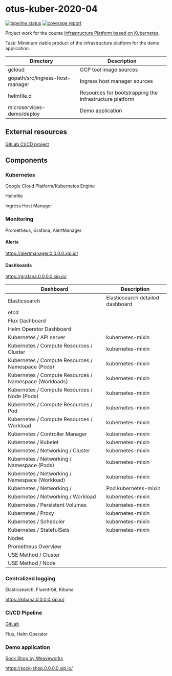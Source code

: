 # otus-kuber-2020-04

[![pipeline status](https://gitlab.com/kshuleshov/otus-kuber-2020-04/badges/master/pipeline.svg)](https://gitlab.com/kshuleshov/otus-kuber-2020-04/-/commits/master)
[![coverage report](https://gitlab.com/kshuleshov/otus-kuber-2020-04/badges/master/coverage.svg)](https://gitlab.com/kshuleshov/otus-kuber-2020-04/-/commits/master)

Project work for the course [Infrastructure Platform based on Kubernetes](https://otus.ru/learning/51674/).

Task: Minimum viable product of the infrastructure platform for the demo application.

| Directory | Description |
| --------- | ----------- |
| gcloud | GCP tool image sources |
| gopath/src/ingress-host-manager | Ingress host manager sources |
| helmfile.d | Resources for bootstrapping the infrastructure platform |
| microservices-demo/deploy | Demo application |

## External resources

[GitLab CI/CD project](https://gitlab.com/kshuleshov/otus-kuber-2020-04)

## Components
### Kubernetes

Google Cloud Platform/Kubernetes Engine

Helmfile

Ingress Host Manager

### Monitoring

Prometheus, Grafana, AlertManager

#### Alerts

https://alertmanager.0.0.0.0.xip.io/

#### Dashboards

https://grafana.0.0.0.0.xip.io/

| Dashboard | Description |
| --------- | --- |
| Elasticsearch | Elasticsearch detailed dashboard |
| etcd | |
| Flux Dashboard | |
| Helm Operator Dashboard | |
| Kubernetes / API server | kubernetes-mixin |
| Kubernetes / Compute Resources / Cluster | kubernetes-mixin |
| Kubernetes / Compute Resources / Namespace (Pods) | kubernetes-mixin |
| Kubernetes / Compute Resources / Namespace (Workloads) | kubernetes-mixin |
| Kubernetes / Compute Resources / Node (Pods) | kubernetes-mixin |
| Kubernetes / Compute Resources / Pod | kubernetes-mixin |
| Kubernetes / Compute Resources / Workload | kubernetes-mixin |
| Kubernetes / Controller Manager | kubernetes-mixin |
| Kubernetes / Kubelet | kubernetes-mixin |
| Kubernetes / Networking / Cluster | kubernetes-mixin |
| Kubernetes / Networking / Namespace (Pods) | kubernetes-mixin |
| Kubernetes / Networking / Namespace (Workload) | kubernetes-mixin |
| Kubernetes / Networking / | Pod kubernetes-mixin |
| Kubernetes / Networking / Workload | kubernetes-mixin |
| Kubernetes / Persistent Volumes | kubernetes-mixin |
| Kubernetes / Proxy | kubernetes-mixin |
| Kubernetes / Scheduler | kubernetes-mixin |
| Kubernetes / StatefulSets | kubernetes-mixin |
| Nodes | |
| Prometheus Overview | |
| USE Method / Cluster | |
| USE Method / Node | |

### Centralized logging

Elasticsearch, Fluent-bit, Kibana

https://kibana.0.0.0.0.xip.io/

### CI/CD Pipeline

[GitLab](https://gitlab.com/kshuleshov/otus-kuber-2020-04)

Flux, Helm Operator

### Demo application

[Sock Shop by Weaveworks](https://microservices-demo.github.io/)

https://sock-shop.0.0.0.0.xip.io/